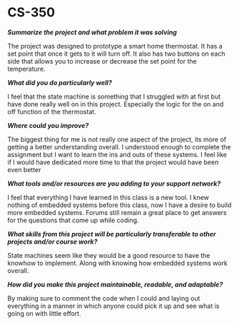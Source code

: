 # CS-350
_**Summarize the project and what problem it was solving**_

The project was designed to prototype a smart home thermostat. It has a set point that once it gets to it will turn off. It also has two buttons on each side that allows you to increase or decrease the set point for the temperature. 

_**What did you do particularly well?**_

I feel that the state machine is something that I struggled with at first but have done really well on in this project. Especially the logic for the on and off function of the thermostat. 

_**Where could you improve?**_

The biggest thing for me is not really one aspect of the project, its more of getting a better understanding overall. I understood enough to complete the assignment but I want to learn the ins and outs of these systems. I feel like if I would have dedicated more time to that the project would have been even better 

_**What tools and/or resources are you adding to your support network?**_

I feel that everything I have learned in this class is a new tool. I knew nothing of embedded systems before this class, now I have a desire to build more embedded systems. Forums still remain a great place to get answers for the questions that come up while coding. 

_**What skills from this project will be particularly transferable to other projects and/or course work?**_

State machines seem like they would be a good resource to have the knowhow to implement. Along with knowing how embedded systems work overall. 

_**How did you make this project maintainable, readable, and adaptable?**_

By making sure to comment the code when I could and laying out everything in a manner in which anyone could pick it up and see what is going on with little effort. 
